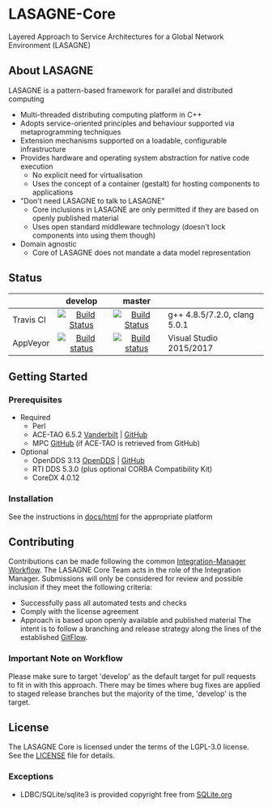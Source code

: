 # LASAGNE-Core
Layered Approach to Service Architectures for a Global Network Environment (LASAGNE)

## About LASAGNE
LASAGNE is a pattern-based framework for parallel and distributed computing
* Multi-threaded distributing computing platform in C++
* Adopts service-oriented principles and behaviour supported via metaprogramming techniques
* Extension mechanisms supported on a loadable, configurable infrastructure
* Provides hardware and operating system abstraction for native code execution
  * No explicit need for virtualisation
  * Uses the concept of a container (gestalt) for hosting components to applications
* "Don't need LASAGNE to talk to LASAGNE"
  * Core inclusions in LASAGNE are only permitted if they are based on openly published material
  * Uses open standard middleware technology (doesn't lock components into using them though)
* Domain agnostic
  * Core of LASAGNE does not mandate a data model representation

## Status
|   | develop | master |   |
|---|:---:|:---:|---|
| Travis CI | [![Build Status](https://travis-ci.org/LASAGNE-Open-Systems/LASAGNE-Core.svg?branch=develop)](https://travis-ci.org/LASAGNE-Open-Systems/LASAGNE-Core) | [![Build Status](https://travis-ci.org/LASAGNE-Open-Systems/LASAGNE-Core.svg?branch=master)](https://travis-ci.org/LASAGNE-Open-Systems/LASAGNE-Core) | g++ 4.8.5/7.2.0, clang 5.0.1 |
| AppVeyor | [![Build status](https://ci.appveyor.com/api/projects/status/1gwwcaraqoku38i8/branch/develop?svg=true)](https://ci.appveyor.com/project/LASAGNE-Open-Systems/lasagne-core/branch/develop) | [![Build status](https://ci.appveyor.com/api/projects/status/1gwwcaraqoku38i8/branch/master?svg=true)](https://ci.appveyor.com/project/LASAGNE-Open-Systems/lasagne-core/branch/master) | Visual Studio 2015/2017 |

## Getting Started

### Prerequisites
* Required
  * Perl
  * ACE-TAO 6.5.2  [Vanderbilt](http://download.dre.vanderbilt.edu) | [GitHub](https://github.com/DOCGroup/ACE_TAO)
  * MPC [GitHub](https://github.com/DOCGroup/MPC) (if ACE-TAO is retrieved from GitHub)
* Optional
  * OpenDDS 3.13      [OpenDDS](http://opendds.org/downloads.html) | [GitHub](https://github.com/objectcomputing/OpenDDS)
  * RTI DDS 5.3.0 (plus optional CORBA Compatibility Kit)
  * CoreDX 4.0.12

### Installation
See the instructions in [docs/html](docs/html/index.html) for the appropriate platform

## Contributing
Contributions can be made following the common [Integration-Manager Workflow](https://git-scm.com/book/en/v2/Distributed-Git-Distributed-Workflows#_integration_manager). The LASAGNE Core Team acts in the role of the Integration Manager.
Submissions will only be considered for review and possible inclusion if they meet the following criteria:
* Successfully pass all automated tests and checks
* Comply with the license agreement
* Approach is based upon openly available and published material
The intent is to follow a branching and release strategy along the lines of the established [GitFlow](http://nvie.com/posts/a-successful-git-branching-model/).

### Important Note on Workflow ###
Please make sure to target 'develop' as the default target for pull requests to fit in with this approach.
There may be times where bug fixes are applied to staged release branches but the majority of the time, 'develop' is the target.

## License
The LASAGNE Core is licensed under the terms of the LGPL-3.0 license. See the [LICENSE](LICENSE) file for details.

### Exceptions
* LDBC/SQLite/sqlite3 is provided copyright free from [SQLite.org](http://sqlite.org/)
